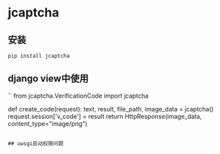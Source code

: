 # jcaptcha

## 安装
```
pip install jcaptcha 
```

## django view中使用

``
from jcaptcha.VerificationCode import jcaptcha

def create_code(request):
    text, result, file_path, image_data = jcaptcha()
    request.session['v_code'] = result
    return HttpResponse(image_data, content_type="image/png")

```

## uwsgi启动权限问题
